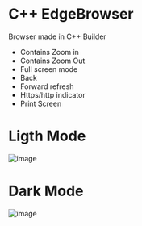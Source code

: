 
# C++ EdgeBrowser

Browser made in C++ Builder

* Contains Zoom in
* Contains Zoom Out
* Full screen mode
* Back
* Forward refresh
* Https/http indicator
* Print Screen

# Ligth Mode

![image](https://user-images.githubusercontent.com/6303278/163448968-d7344160-d57a-416e-ae38-34db2c8bff4a.png)

# Dark Mode

![image](https://user-images.githubusercontent.com/6303278/163449009-e0edf2c8-5779-4c7c-a368-9b5e57aa7abe.png)


